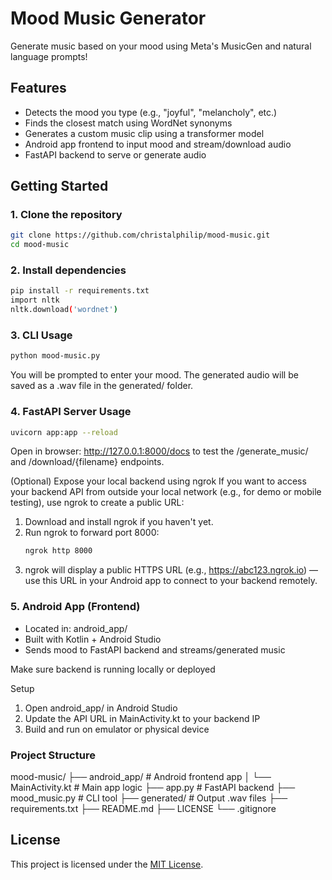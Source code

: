 # Mood Music Generator 

Generate music based on your mood using Meta's MusicGen and natural language prompts!

## Features
- Detects the mood you type (e.g., "joyful", "melancholy", etc.)
- Finds the closest match using WordNet synonyms
- Generates a custom music clip using a transformer model
- Android app frontend to input mood and stream/download audio
- FastAPI backend to serve or generate audio


## Getting Started

### 1. Clone the repository
```bash
git clone https://github.com/christalphilip/mood-music.git
cd mood-music
```

### 2. Install dependencies
```bash
pip install -r requirements.txt
import nltk 
nltk.download('wordnet')
```

### 3. CLI Usage
```bash
python mood-music.py
```
You will be prompted to enter your mood. The generated audio will be saved as a .wav file in the generated/ folder.

### 4. FastAPI Server Usage
```bash
uvicorn app:app --reload
```
Open in browser: http://127.0.0.1:8000/docs to test the /generate_music/ and /download/{filename} endpoints.

(Optional) Expose your local backend using ngrok
If you want to access your backend API from outside your local network (e.g., for demo or mobile testing), use ngrok to create a public URL:
1. Download and install ngrok if you haven't yet.
2. Run ngrok to forward port 8000:
    ```bash
    ngrok http 8000
    ```
3. ngrok will display a public HTTPS URL (e.g., https://abc123.ngrok.io) — use this URL in your Android app to connect to your backend remotely.

### 5. Android App (Frontend)
- Located in: android_app/
- Built with Kotlin + Android Studio
- Sends mood to FastAPI backend and streams/generated music

Make sure backend is running locally or deployed

Setup 
1. Open android_app/ in Android Studio
2. Update the API URL in MainActivity.kt to your backend IP
3. Build and run on emulator or physical device


### Project Structure
mood-music/
├── android_app/                 # Android frontend app
│   └── MainActivity.kt          # Main app logic
├── app.py                       # FastAPI backend
├── mood_music.py                # CLI tool
├── generated/                   # Output .wav files
├── requirements.txt
├── README.md
├── LICENSE
└── .gitignore
            

## License

This project is licensed under the [MIT License](LICENSE).
